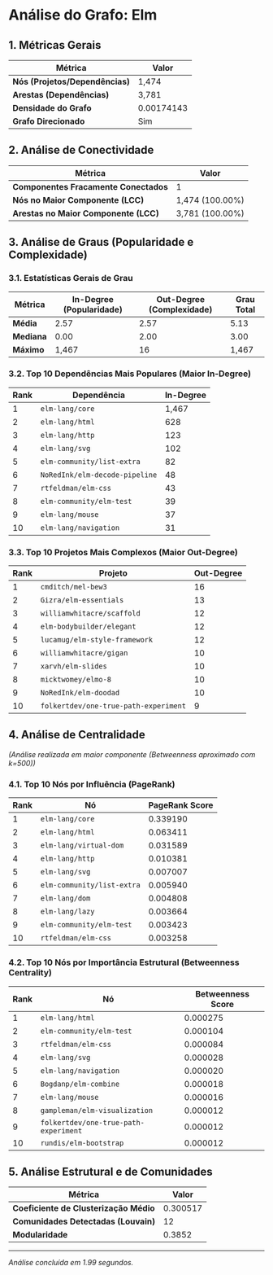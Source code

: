 # Análise do Grafo: Elm

## 1. Métricas Gerais
| Métrica | Valor |
|---|---|
| **Nós (Projetos/Dependências)** | 1,474 |
| **Arestas (Dependências)** | 3,781 |
| **Densidade do Grafo** | 0.00174143 |
| **Grafo Direcionado** | Sim |

## 2. Análise de Conectividade
| Métrica | Valor |
|---|---|
| **Componentes Fracamente Conectados** | 1 |
| **Nós no Maior Componente (LCC)** | 1,474 (100.00%) |
| **Arestas no Maior Componente (LCC)** | 3,781 (100.00%) |

## 3. Análise de Graus (Popularidade e Complexidade)
### 3.1. Estatísticas Gerais de Grau
| Métrica | In-Degree (Popularidade) | Out-Degree (Complexidade) | Grau Total |
|---|---|---|---|
| **Média** | 2.57 | 2.57 | 5.13 |
| **Mediana** | 0.00 | 2.00 | 3.00 |
| **Máximo** | 1,467 | 16 | 1,467 |

### 3.2. Top 10 Dependências Mais Populares (Maior In-Degree)
| Rank | Dependência | In-Degree |
|---|---|---|
| 1 | `elm-lang/core` | 1,467 |
| 2 | `elm-lang/html` | 628 |
| 3 | `elm-lang/http` | 123 |
| 4 | `elm-lang/svg` | 102 |
| 5 | `elm-community/list-extra` | 82 |
| 6 | `NoRedInk/elm-decode-pipeline` | 48 |
| 7 | `rtfeldman/elm-css` | 43 |
| 8 | `elm-community/elm-test` | 39 |
| 9 | `elm-lang/mouse` | 37 |
| 10 | `elm-lang/navigation` | 31 |

### 3.3. Top 10 Projetos Mais Complexos (Maior Out-Degree)
| Rank | Projeto | Out-Degree |
|---|---|---|
| 1 | `cmditch/mel-bew3` | 16 |
| 2 | `Gizra/elm-essentials` | 13 |
| 3 | `williamwhitacre/scaffold` | 12 |
| 4 | `elm-bodybuilder/elegant` | 12 |
| 5 | `lucamug/elm-style-framework` | 12 |
| 6 | `williamwhitacre/gigan` | 10 |
| 7 | `xarvh/elm-slides` | 10 |
| 8 | `micktwomey/elmo-8` | 10 |
| 9 | `NoRedInk/elm-doodad` | 10 |
| 10 | `folkertdev/one-true-path-experiment` | 9 |

## 4. Análise de Centralidade
_(Análise realizada em maior componente (Betweenness aproximado com k=500))_

### 4.1. Top 10 Nós por Influência (PageRank)
| Rank | Nó | PageRank Score |
|---|---|---|
| 1 | `elm-lang/core` | 0.339190 |
| 2 | `elm-lang/html` | 0.063411 |
| 3 | `elm-lang/virtual-dom` | 0.031589 |
| 4 | `elm-lang/http` | 0.010381 |
| 5 | `elm-lang/svg` | 0.007007 |
| 6 | `elm-community/list-extra` | 0.005940 |
| 7 | `elm-lang/dom` | 0.004808 |
| 8 | `elm-lang/lazy` | 0.003664 |
| 9 | `elm-community/elm-test` | 0.003423 |
| 10 | `rtfeldman/elm-css` | 0.003258 |

### 4.2. Top 10 Nós por Importância Estrutural (Betweenness Centrality)
| Rank | Nó | Betweenness Score |
|---|---|---|
| 1 | `elm-lang/html` | 0.000275 |
| 2 | `elm-community/elm-test` | 0.000104 |
| 3 | `rtfeldman/elm-css` | 0.000084 |
| 4 | `elm-lang/svg` | 0.000028 |
| 5 | `elm-lang/navigation` | 0.000020 |
| 6 | `Bogdanp/elm-combine` | 0.000018 |
| 7 | `elm-lang/mouse` | 0.000016 |
| 8 | `gampleman/elm-visualization` | 0.000012 |
| 9 | `folkertdev/one-true-path-experiment` | 0.000012 |
| 10 | `rundis/elm-bootstrap` | 0.000012 |

## 5. Análise Estrutural e de Comunidades
| Métrica | Valor |
|---|---|
| **Coeficiente de Clusterização Médio** | 0.300517 |
| **Comunidades Detectadas (Louvain)** | 12 |
| **Modularidade** | 0.3852 |

---
*Análise concluída em 1.99 segundos.*

